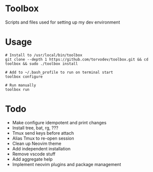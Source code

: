
# Toolbox

Scripts and files used for setting up my dev environment

# Usage

```
# Install to /usr/local/bin/toolbox
git clone --depth 1 https://github.com/torvodev/toolbox.git && cd toolbox && sudo ./toolbox install

# Add to ~/.bash_profile to run on terminal start
toolbox configure

# Run manually
toolbox run
```

# Todo

 - Make configure idempotent and print changes
 - Install tree, bat, rg, ???
 - Tmux send keys before attach
 - Alias Tmux to re-open session
 - Clean up Neovim theme
 - Add independent installation
 - Remove vscode stuff
 - Add aggregate help
 - Implement neovim plugins and package management
